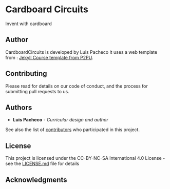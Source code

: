 # Cardboard Circuits

Invent with cardboard

## Author

CardboardCircuits is developed by Luis Pacheco it uses a web template from :
[Jekyll Course template from P2PU](http://github.com/p2pu/jekyll-course-template).


## Contributing

Please read  for details on our code of conduct, and the process for submitting pull requests to us.


## Authors

* **Luis Pacheco** - *Curricular design and author*

See also the list of [contributors](https://github.com/your/project/contributors) who participated in this project.

## License

This project is licensed under the CC-BY-NC-SA International 4.0 License - see the [LICENSE.md](LICENSE.md) file for details

## Acknowledgments
